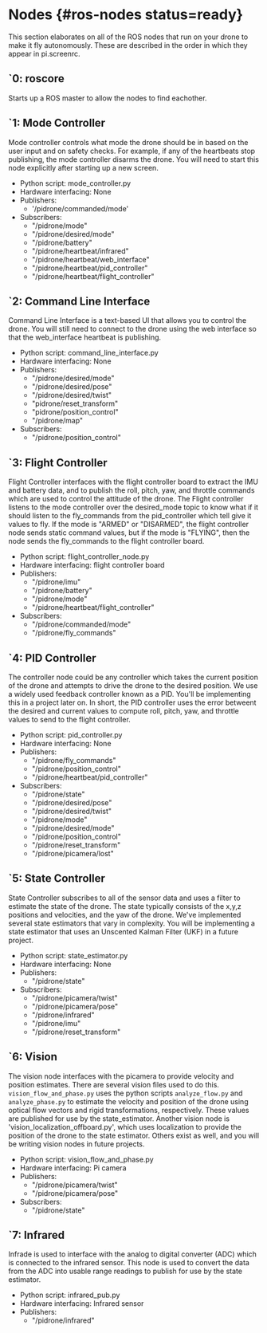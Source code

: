 # Nodes {#ros-nodes status=ready}

This section elaborates on all of the ROS nodes that run on your drone to make it fly autonomously. These are described in the order in which they appear in pi.screenrc.

## \`0: roscore
Starts up a ROS master to allow the nodes to find eachother.

## \`1: Mode Controller
Mode controller controls what mode the drone should be in based on the user input and on safety checks. For example, if any of the heartbeats stop publishing, the mode controller disarms the drone. You will need to start this node explicitly after starting up a new screen.

* Python script: mode_controller.py
* Hardware interfacing: None
* Publishers:
    * '/pidrone/commanded/mode'
* Subscribers:
    * "/pidrone/mode"
    * "/pidrone/desired/mode"
    * "/pidrone/battery"
    * "/pidrone/heartbeat/infrared"
    * "/pidrone/heartbeat/web_interface"
    * "/pidrone/heartbeat/pid_controller"
    * "/pidrone/heartbeat/flight_controller"

## \`2: Command Line Interface
Command Line Interface is a text-based UI that allows you to control the drone. You will still need to connect to the drone using the web interface so that the web_interface heartbeat is publishing.

* Python script: command_line_interface.py
* Hardware interfacing: None
* Publishers:
    * "/pidrone/desired/mode"
    * "/pidrone/desired/pose"
    * "/pidrone/desired/twist"
    * "pidrone/reset_transform"
    * "pidrone/position_control"
    * "/pidrone/map"
* Subscribers:
    * "/pidrone/position_control"

## \`3: Flight Controller
Flight Controller interfaces with the flight controller board to extract the IMU and battery data, and to publish the roll, pitch, yaw, and throttle commands which are used to control the attitude of the drone. The Flight controller listens to the mode controller over the desired_mode topic to know what if it should listen to the fly_commands from the pid_controller which tell give it values to fly. If the mode is "ARMED" or "DISARMED", the flight controller node sends static command values, but if the mode is "FLYING", then the node sends the fly_commands to the flight controller board.

* Python script: flight_controller_node.py
* Hardware interfacing: flight controller board
* Publishers:
    * "/pidrone/imu"
    * "/pidrone/battery"
    * "/pidrone/mode"
    * "/pidrone/heartbeat/flight_controller"
* Subscribers:
    * "/pidrone/commanded/mode"
    * "/pidrone/fly_commands"

## \`4: PID Controller
The controller node could be any controller which takes the current position of the drone and attempts to drive the drone to the desired position. We use a widely used feedback controller known as a PID. You'll be implementing this in a project later on. In short, the PID controller uses the error betweent the desired and current values to compute roll, pitch, yaw, and throttle values to send to the flight controller.

* Python script: pid_controller.py
* Hardware interfacing: None
* Publishers:
    * "/pidrone/fly_commands"
    * "/pidrone/position_control"
    * "/pidrone/heartbeat/pid_controller"
* Subscribers:
    * "/pidrone/state"
    * "/pidrone/desired/pose"
    * "/pidrone/desired/twist"
    * "/pidrone/mode"
    * "/pidrone/desired/mode"
    * "/pidrone/position_control"
    * "/pidrone/reset_transform"
    * "/pidrone/picamera/lost"

## \`5: State Controller
State Controller subscribes to all of the sensor data and uses a filter to estimate the state of the drone. The state typically consists of the x,y,z positions and velocities, and the yaw of the drone. We've implemented several state estimators that vary in complexity. You will be implementing a state estimator that uses an Unscented Kalman Filter (UKF) in a future project.

* Python script: state_estimator.py
* Hardware interfacing: None
* Publishers:
    * "/pidrone/state"
* Subscribers:
    * "/pidrone/picamera/twist"
    * "/pidrone/picamera/pose"
    * "/pidrone/infrared"
    * "/pidrone/imu"
    * "/pidrone/reset_transform"

## \`6: Vision
The vision node interfaces with the picamera to provide velocity and position estimates. There are several vision files used to do this. `vision_flow_and_phase.py` uses the python scripts `analyze_flow.py` and `analyze_phase.py` to estimate the velocity and position of the drone using optical flow vectors and rigid transformations, respectively. These values are published for use by the state_estimator. Another vision node is 'vision_localization_offboard.py', which uses localization to provide the position of the drone to the state estimator. Others exist as well, and you will be writing vision nodes in future projects.

* Python script: vision_flow_and_phase.py
* Hardware interfacing: Pi camera
* Publishers:
    * "/pidrone/picamera/twist"
    * "/pidrone/picamera/pose"
* Subscribers:
    * "/pidrone/state"

## \`7: Infrared
Infrade is used to interface with the analog to digital converter (ADC) which is connected to the infrared sensor. This node is used to convert the data from the ADC into usable range readings to publish for use by the state estimator.

* Python script: infrared_pub.py
* Hardware interfacing: Infrared sensor
* Publishers:
    * "/pidrone/infrared"
